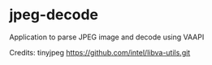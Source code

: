 # jpeg-decode
Application to parse JPEG image and decode using VAAPI


Credits: tinyjpeg
https://github.com/intel/libva-utils.git

